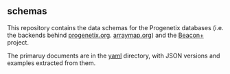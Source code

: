 ## schemas

This repository contains the data schemas for the Progenetix databases (i.e. the backends behind [progenetix.org](http://progenetix.org). [arraymap.org](http://arraymap.org)) and the [Beacon+](http://beacon.progenetix.org) project.

The primaruy documents are in the [yaml](./yaml/) directory, with JSON versions and examples extracted from them.
